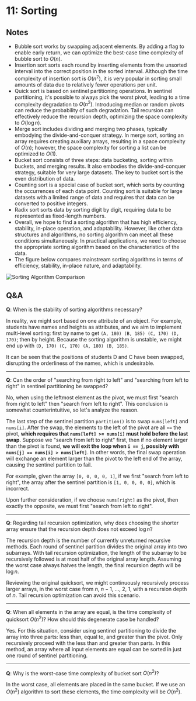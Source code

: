 # 11: Sorting
## Notes
- Bubble sort works by swapping adjacent elements. By adding a flag to enable early return, we can optimize the best-case time complexity of bubble sort to $O(n)$.
- Insertion sort sorts each round by inserting elements from the unsorted interval into the correct position in the sorted interval. Although the time complexity of insertion sort is $O(n^2)$, it is very popular in sorting small amounts of data due to relatively fewer operations per unit.
- Quick sort is based on sentinel partitioning operations. In sentinel partitioning, it's possible to always pick the worst pivot, leading to a time complexity degradation to $O(n^2)$. Introducing median or random pivots can reduce the probability of such degradation. Tail recursion can effectively reduce the recursion depth, optimizing the space complexity to $O(\log n)$.
- Merge sort includes dividing and merging two phases, typically embodying the divide-and-conquer strategy. In merge sort, sorting an array requires creating auxiliary arrays, resulting in a space complexity of $O(n)$; however, the space complexity for sorting a list can be optimized to $O(1)$.
- Bucket sort consists of three steps: data bucketing, sorting within buckets, and merging results. It also embodies the divide-and-conquer strategy, suitable for very large datasets. The key to bucket sort is the even distribution of data.
- Counting sort is a special case of bucket sort, which sorts by counting the occurrences of each data point. Counting sort is suitable for large datasets with a limited range of data and requires that data can be converted to positive integers.
- Radix sort sorts data by sorting digit by digit, requiring data to be represented as fixed-length numbers.
- Overall, we hope to find a sorting algorithm that has high efficiency, stability, in-place operation, and adaptability. However, like other data structures and algorithms, no sorting algorithm can meet all these conditions simultaneously. In practical applications, we need to choose the appropriate sorting algorithm based on the characteristics of the data.
- The figure below compares mainstream sorting algorithms in terms of efficiency, stability, in-place nature, and adaptability.

![Sorting Algorithm Comparison](sorting_algorithms_comparison.png)

## Q&A
**Q**: When is the stability of sorting algorithms necessary?

In reality, we might sort based on one attribute of an object. For example, students have names and heights as attributes, and we aim to implement multi-level sorting: first by name to get `(A, 180) (B, 185) (C, 170) (D, 170)`; then by height. Because the sorting algorithm is unstable, we might end up with `(D, 170) (C, 170) (A, 180) (B, 185)`.

It can be seen that the positions of students D and C have been swapped, disrupting the orderliness of the names, which is undesirable.

---

**Q**: Can the order of "searching from right to left" and "searching from left to right" in sentinel partitioning be swapped?

No, when using the leftmost element as the pivot, we must first "search from right to left" then "search from left to right". This conclusion is somewhat counterintuitive, so let's analyze the reason.

The last step of the sentinel partition `partition()` is to swap `nums[left]` and `nums[i]`. After the swap, the elements to the left of the pivot are all `<=` the pivot, **which requires that `nums[left] >= nums[i]` must hold before the last swap**. Suppose we "search from left to right" first, then if no element larger than the pivot is found, **we will exit the loop when `i == j`, possibly with `nums[j] == nums[i] > nums[left]`**. In other words, the final swap operation will exchange an element larger than the pivot to the left end of the array, causing the sentinel partition to fail.

For example, given the array `[0, 0, 0, 0, 1]`, if we first "search from left to right", the array after the sentinel partition is `[1, 0, 0, 0, 0]`, which is incorrect.

Upon further consideration, if we choose `nums[right]` as the pivot, then exactly the opposite, we must first "search from left to right".

---

**Q**: Regarding tail recursion optimization, why does choosing the shorter array ensure that the recursion depth does not exceed $\log n$?

The recursion depth is the number of currently unreturned recursive methods. Each round of sentinel partition divides the original array into two subarrays. With tail recursion optimization, the length of the subarray to be recursively followed is at most half of the original array length. Assuming the worst case always halves the length, the final recursion depth will be $\log n$.

Reviewing the original quicksort, we might continuously recursively process larger arrays, in the worst case from $n$, $n - 1$, ..., $2$, $1$, with a recursion depth of $n$. Tail recursion optimization can avoid this scenario.

---

**Q**: When all elements in the array are equal, is the time complexity of quicksort $O(n^2)$? How should this degenerate case be handled?

Yes. For this situation, consider using sentinel partitioning to divide the array into three parts: less than, equal to, and greater than the pivot. Only recursively proceed with the less than and greater than parts. In this method, an array where all input elements are equal can be sorted in just one round of sentinel partitioning.

---

**Q**: Why is the worst-case time complexity of bucket sort $O(n^2)$?

In the worst case, all elements are placed in the same bucket. If we use an $O(n^2)$ algorithm to sort these elements, the time complexity will be $O(n^2)$.
